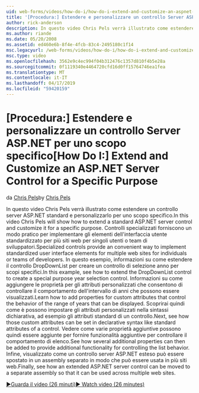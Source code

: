 ```yaml
---
uid: web-forms/videos/how-do-i/how-do-i-extend-and-customize-an-aspnet-server-control-for-a-specific-purpose
title: '[Procedura:] Estendere e personalizzare un controllo Server ASP.NET per uno scopo specifico | Microsoft Docs'
author: rick-anderson
description: In questo video Chris Pels verrà illustrato come estendere un controllo server ASP.NET standard e personalizzarlo per uno scopo specifico. Controlli specializzati forniscono una c...
ms.author: riande
ms.date: 05/20/2008
ms.assetid: ed460e6b-8f4e-4fcb-83c4-2495180c1f14
msc.legacyurl: /web-forms/videos/how-do-i/how-do-i-extend-and-customize-an-aspnet-server-control-for-a-specific-purpose
msc.type: video
ms.openlocfilehash: 3562e9c4ec994f04b312476c1357d810f4b5e28a
ms.sourcegitcommit: 0f1119340e4464720cfd16d0ff15764746ea1fea
ms.translationtype: MT
ms.contentlocale: it-IT
ms.lasthandoff: 04/17/2019
ms.locfileid: "59420159"
---
```

# <a name="how-do-i-extend-and-customize-an-aspnet-server-control-for-a-specific-purpose"></a><span data-ttu-id="a4c5b-104">[Procedura:] Estendere e personalizzare un controllo Server ASP.NET per uno scopo specifico</span><span class="sxs-lookup"><span data-stu-id="a4c5b-104">[How Do I:] Extend and Customize an ASP.NET Server Control for a Specific Purpose</span></span>

<span data-ttu-id="a4c5b-105">da [Chris Pels](https://twitter.com/chrispels)</span><span class="sxs-lookup"><span data-stu-id="a4c5b-105">by [Chris Pels](https://twitter.com/chrispels)</span></span>

<span data-ttu-id="a4c5b-106">In questo video Chris Pels verrà illustrato come estendere un controllo server ASP.NET standard e personalizzarlo per uno scopo specifico.</span><span class="sxs-lookup"><span data-stu-id="a4c5b-106">In this video Chris Pels will show how to extend a standard ASP.NET server control and customize it for a specific purpose.</span></span> <span data-ttu-id="a4c5b-107">Controlli specializzati forniscono un modo pratico per implementare gli elementi dell'interfaccia utente standardizzato per più siti web per singoli utenti o team di sviluppatori.</span><span class="sxs-lookup"><span data-stu-id="a4c5b-107">Specialized controls provide an convenient way to implement standardized user interface elements for multiple web sites for individuals or teams of developers.</span></span> <span data-ttu-id="a4c5b-108">In questo esempio, informazioni su come estendere il controllo DropDownList per creare un controllo di selezione anno per scopi specifici.</span><span class="sxs-lookup"><span data-stu-id="a4c5b-108">In this example, see how to extend the DropDownList control to create a special purpose year selection control.</span></span> <span data-ttu-id="a4c5b-109">Informazioni su come aggiungere le proprietà per gli attributi personalizzati che consentono di controllare il comportamento dell'intervallo di anni che possono essere visualizzati.</span><span class="sxs-lookup"><span data-stu-id="a4c5b-109">Learn how to add properties for custom attributes that control the behavior of the range of years that can be displayed.</span></span> <span data-ttu-id="a4c5b-110">Scoprirai quindi come è possono impostare gli attributi personalizzati nella sintassi dichiarativa, ad esempio gli attributi standard di un controllo.</span><span class="sxs-lookup"><span data-stu-id="a4c5b-110">Next, see how those custom attributes can be set in declarative syntax like standard attributes of a control.</span></span> <span data-ttu-id="a4c5b-111">Vedere come varie proprietà aggiuntive possono quindi essere aggiunte per fornire funzionalità aggiuntive per controllare il comportamento di elenco.</span><span class="sxs-lookup"><span data-stu-id="a4c5b-111">See how several additional properties can then be added to provide additional functionality for controlling the list behavior.</span></span> <span data-ttu-id="a4c5b-112">Infine, visualizzato come un controllo server ASP.NET esteso può essere spostato in un assembly separato in modo che può essere usata in più siti web.</span><span class="sxs-lookup"><span data-stu-id="a4c5b-112">Finally, see how an extended ASP.NET server control can be moved to a separate assembly so that it can be used across multiple web sites.</span></span>

[<span data-ttu-id="a4c5b-113">&#9654;Guarda il video (26 minuti)</span><span class="sxs-lookup"><span data-stu-id="a4c5b-113">&#9654; Watch video (26 minutes)</span></span>](https://channel9.msdn.com/Blogs/ASP-NET-Site-Videos/how-do-i-extend-and-customize-an-aspnet-server-control-for-a-specific-purpose)
